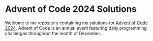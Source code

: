 # Advent of Code 2024 Solutions

Welcome to my repository containing my solutions for [Advent of Code 2024](https://adventofcode.com/2024). Advent of Code is an annual event featuring daily programming challenges throughout the month of December.